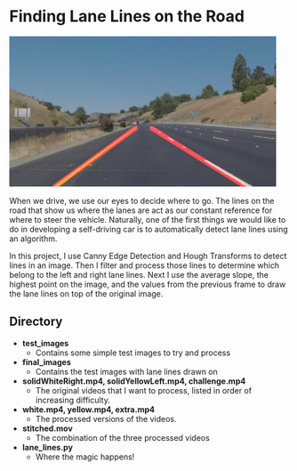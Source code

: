 # **Finding Lane Lines on the Road**

<img src="final_images/final_solidYellowCurve2.jpg" width="480" alt="Weighted Image" />

When we drive, we use our eyes to decide where to go.  The lines on the road that show us where the lanes are act as our constant reference for where to steer the vehicle.  Naturally, one of the first things we would like to do in developing a self-driving car is to automatically detect lane lines using an algorithm.

In this project, I use Canny Edge Detection and Hough Transforms to detect lines in an image. Then I filter and process those lines to determine which belong to the left and right lane lines. Next I use the average slope, the highest point on the image, and the values from the previous frame to draw the lane lines on top of the original image.

## **Directory**
- **test_images**
  - Contains some simple test images to try and process
- **final_images**
  - Contains the test images with lane lines drawn on
- **solidWhiteRight.mp4, solidYellowLeft.mp4, challenge.mp4**
  - The original videos that I want to process, listed in order of increasing difficulty.
- **white.mp4, yellow.mp4, extra.mp4**
  - The processed versions of the videos.
- **stitched.mov**
  - The combination of the three processed videos
- **lane_lines.py**
  - Where the magic happens!
